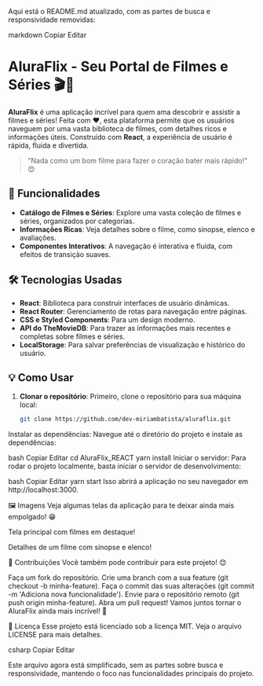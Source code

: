 Aqui está o README.md atualizado, com as partes de busca e responsividade removidas:

markdown
Copiar
Editar
# AluraFlix - Seu Portal de Filmes e Séries 🎬🍿

**AluraFlix** é uma aplicação incrível para quem ama descobrir e assistir a filmes e séries! Feita com ❤️, esta plataforma permite que os usuários naveguem por uma vasta biblioteca de filmes, com detalhes ricos e informações úteis. Construído com **React**, a experiência de usuário é rápida, fluida e divertida.

> "Nada como um bom filme para fazer o coração bater mais rápido!" 😍

## 🚀 Funcionalidades

- **Catálogo de Filmes e Séries**: Explore uma vasta coleção de filmes e séries, organizados por categorias.
- **Informações Ricas**: Veja detalhes sobre o filme, como sinopse, elenco e avaliações.
- **Componentes Interativos**: A navegação é interativa e fluída, com efeitos de transição suaves.

## 🛠️ Tecnologias Usadas

- **React**: Biblioteca para construir interfaces de usuário dinâmicas.
- **React Router**: Gerenciamento de rotas para navegação entre páginas.
- **CSS e Styled Components**: Para um design moderno.
- **API do TheMovieDB**: Para trazer as informações mais recentes e completas sobre filmes e séries.
- **LocalStorage**: Para salvar preferências de visualização e histórico do usuário.

## 💡 Como Usar

1. **Clonar o repositório**:
   Primeiro, clone o repositório para sua máquina local:

   ```bash
   git clone https://github.com/dev-miriambatista/aluraflix.git
Instalar as dependências: Navegue até o diretório do projeto e instale as dependências:

bash
Copiar
Editar
cd AluraFlix_REACT
yarn install
Iniciar o servidor: Para rodar o projeto localmente, basta iniciar o servidor de desenvolvimento:

bash
Copiar
Editar
yarn start
Isso abrirá a aplicação no seu navegador em http://localhost:3000.

🖼️ Imagens
Veja algumas telas da aplicação para te deixar ainda mais empolgado! 😁

Tela principal com filmes em destaque!

Detalhes de um filme com sinopse e elenco!

💖 Contribuições
Você também pode contribuir para este projeto! 😊

Faça um fork do repositório.
Crie uma branch com a sua feature (git checkout -b minha-feature).
Faça o commit das suas alterações (git commit -m 'Adiciona nova funcionalidade').
Envie para o repositório remoto (git push origin minha-feature).
Abra um pull request!
Vamos juntos tornar o AluraFlix ainda mais incrível! 🌟

📜 Licença
Esse projeto está licenciado sob a licença MIT. Veja o arquivo LICENSE para mais detalhes.

csharp
Copiar
Editar

Este arquivo agora está simplificado, sem as partes sobre busca e responsividade, mantendo o foco nas funcionalidades principais do projeto.






